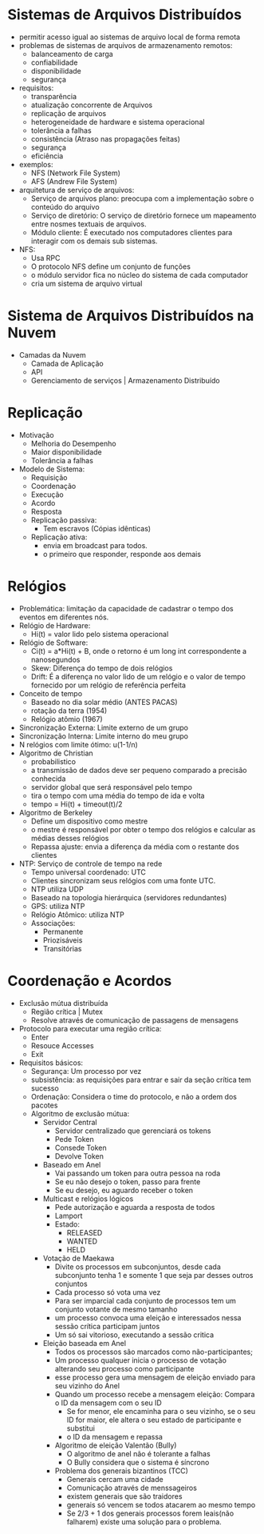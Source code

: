 # Sistemas de Arquivos Distribuídos

  - permitir acesso igual ao sistemas de arquivo local de forma remota
  - problemas de sistemas de arquivos de armazenamento remotos:
    - balanceamento de carga
    - confiabilidade
    - disponibilidade
    - segurança
  - requisitos:
    - transparência
    - atualização concorrente de Arquivos
    - replicação de arquivos
    - heterogeneidade de hardware e sistema operacional
    - tolerância a falhas
    - consistência (Atraso nas propagações feitas)
    - segurança
    - eficiência
  - exemplos:
    - NFS (Network File System)
    - AFS (Andrew File System)
  - arquitetura de serviço de arquivos:
    - Serviço de arquivos plano: preocupa com a implementação sobre o conteúdo do arquivo
    - Serviço de diretório: O serviço de diretório fornece um mapeamento entre nosmes textuais de arquivos.
    - Módulo cliente: É executado nos computadores clientes para interagir com os demais sub sistemas.
  - NFS:
    - Usa RPC
    - O protocolo NFS define um conjunto de funções
    - o módulo servidor fica no núcleo do sistema de cada computador
    - cria um sistema de arquivo virtual

# Sistema de Arquivos Distribuídos na Nuvem
  - Camadas da Nuvem
    - Camada de Aplicação
    - API
    - Gerenciamento de serviços | Armazenamento Distribuído

# Replicação
  - Motivação
    - Melhoria do Desempenho
    - Maior disponibilidade
    - Tolerância a falhas
  - Modelo de Sistema:
    - Requisição
    - Coordenação
    - Execução
    - Acordo
    - Resposta
    - Replicação passiva:
      - Tem escravos (Cópias idênticas)
    - Replicação ativa:
      - envia em broadcast para todos.
      - o primeiro que responder, responde aos demais

# Relógios
  - Problemática: limitação da capacidade de cadastrar o tempo dos eventos em diferentes nós.
  - Relógio de Hardware:
    - Hi(t) = valor lido pelo sistema operacional
  - Relógio de Software:
    - Ci(t) = a*Hi(t) + B, onde o retorno é um long int correspondente a nanosegundos
    - Skew: Diferença do tempo de dois relógios
    - Drift: É a diferença no valor lido de um relógio e o valor de tempo fornecido por um relógio de referência perfeita
  - Conceito de tempo
    - Baseado no dia solar médio (ANTES PACAS)
    - rotação da terra (1954)
    - Relógio atômio (1967)
  - Sincronização Externa: Limite externo de um grupo
  - Sincronização Interna: Limite interno do meu grupo
  - N relógios com limite ótimo: u(1-1/n)
  - Algoritmo de Christian
    - probabilistico
    - a transmissão de dados deve ser pequeno comparado a precisão conhecida
    - servidor global que será responsável pelo tempo
    - tira o tempo com uma média do tempo de ida e volta
    - tempo = Hi(t) + timeout(t)/2
  - Algoritmo de Berkeley
    - Define um dispositivo como mestre
    - o mestre é responsável por obter o tempo dos relógios e calcular as médias desses relógios
    - Repassa ajuste: envia a diferença da média com o restante dos clientes
  - NTP: Serviço de controle de tempo na rede
    - Tempo universal coordenado: UTC
    - Clientes sincronizam seus relógios com uma fonte UTC.
    - NTP utiliza UDP
    - Baseado na topologia hierárquica (servidores redundantes)
    - GPS: utiliza NTP
    - Relógio Atômico: utiliza NTP
    - Associações:
      - Permanente
      - Priozisáveis
      - Transitórias

# Coordenação e Acordos

- Exclusão mútua distribuída
  - Região crítica | Mutex
  - Resolve através de comunicação de passagens de mensagens
- Protocolo para executar uma região crítica:
  - Enter
  - Resouce Accesses
  - Exit
- Requisitos básicos:
  - Segurança: Um processo por vez
  - subsistência: as requisições para entrar e sair da seção crítica tem sucesso
  - Ordenação: Considera o time do protocolo, e não a ordem dos pacotes
  - Algoritmo de exclusão mútua:
    - Servidor Central
      - Servidor centralizado que gerenciará os tokens
      - Pede Token
      - Consede Token
      - Devolve Token
    - Baseado em Anel
      - Vai passando um token para outra pessoa na roda
      - Se eu não desejo o token, passo para frente
      - Se eu desejo, eu aguardo receber o token
    - Multicast e relógios lógicos
      - Pede autorização e aguarda a resposta de todos
      - Lamport
      - Estado:
        - RELEASED
        - WANTED
        - HELD
    - Votação de Maekawa
      - Divite os processos em subconjuntos, desde cada subconjunto tenha 1 e somente 1 que seja par desses outros conjuntos
      - Cada processo só vota uma vez
      - Para ser imparcial cada conjunto de processos tem um conjunto votante de mesmo tamanho
      - um processo convoca uma eleição e interessados nessa sessão crítica participam juntos
      - Um só sai vitorioso, executando a sessão critica
    - Eleição baseada em Anel
      - Todos os processos são marcados como não-participantes;
      - Um processo qualquer inicia o processo de votação alterando seu processo como participante
      - esse processo gera uma mensagem de eleição enviado para seu vizinho do Anel
      - Quando um processo recebe a mensagem eleição: Compara o ID da mensagem com o seu ID
        - Se for menor, ele encaminha para o seu vizinho, se o seu ID for maior, ele altera o seu estado de participante e substitui
        - o ID da mensagem e repassa
      - Algoritmo de eleição Valentão (Bully)
        - O algoritmo de anel não é tolerante a falhas
        - O Bully considera que o sistema é síncrono
      - Problema dos generais bizantinos (TCC)
        - Generais cercam uma cidade
        - Comunicação através de menssageiros
        - existem generais que são traidores
        - generais só vencem se todos atacarem ao mesmo tempo
        - Se 2/3 + 1 dos generais processos forem leais(não falharem) existe uma solução para o problema.
